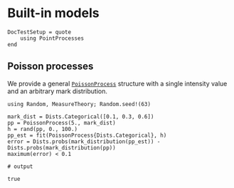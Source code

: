 # Built-in models

```@meta
DocTestSetup = quote
    using PointProcesses
end
```

## Poisson processes

We provide a general [`PoissonProcess`](@ref) structure with a single intensity value and an arbitrary mark distribution.

```jldoctest
using Random, MeasureTheory; Random.seed!(63)

mark_dist = Dists.Categorical([0.1, 0.3, 0.6])
pp = PoissonProcess(5., mark_dist)
h = rand(pp, 0., 100.)
pp_est = fit(PoissonProcess{Dists.Categorical}, h)
error = Dists.probs(mark_distribution(pp_est)) - Dists.probs(mark_distribution(pp))
maximum(error) < 0.1

# output

true
```